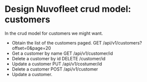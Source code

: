# Design Nuvofleet crud model: customers

In the crud model for customers we might want.

- Obtain the list of the customers paged.
GET /api/v1/customers?offset=0&page=20
- Get a customer by name
GET /api/v1/customer/id
- Delete a customer by id
DELETE /customer/id
- Update a customer 
PUT /api/v1/costumer/id
- Delete a customer
POST /api/v1/customer
- Update a customer.
